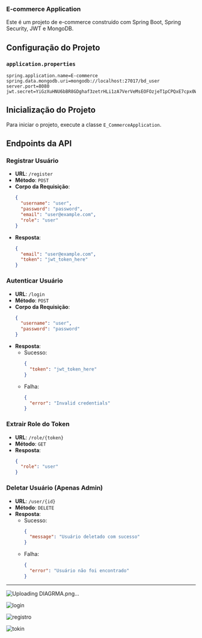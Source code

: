 ### E-commerce Application

Este é um projeto de e-commerce construído com Spring Boot, Spring Security, JWT e MongoDB.

## Configuração do Projeto

### `application.properties`

```properties
spring.application.name=E-commerce
spring.data.mongodb.uri=mongodb://localhost:27017/bd_user
server.port=8080
jwt.secret=YiGzXuHNU6bBR8GDghaf3zetrHLi1zA7VerVeMsEOFOzjeT1pCPQxE7cpx0WVcvBfUEx/AXIpYdIoX7JzcNkAg==
```

## Inicialização do Projeto

Para iniciar o projeto, execute a classe `E_CommerceApplication`.

## Endpoints da API

### Registrar Usuário

- **URL**: `/register`
- **Método**: `POST`
- **Corpo da Requisição**:
  ```json
  {
    "username": "user",
    "password": "password",
    "email": "user@example.com",
    "role": "user"
  }
  ```
- **Resposta**:
  ```json
  {
    "email": "user@example.com",
    "token": "jwt_token_here"
  }
  ```

### Autenticar Usuário

- **URL**: `/login`
- **Método**: `POST`
- **Corpo da Requisição**:
  ```json
  {
    "username": "user",
    "password": "password"
  }
  ```
- **Resposta**:
  - Sucesso:
    ```json
    {
      "token": "jwt_token_here"
    }
    ```
  - Falha:
    ```json
    {
      "error": "Invalid credentials"
    }
    ```

### Extrair Role do Token

- **URL**: `/role/{token}`
- **Método**: `GET`
- **Resposta**:
  ```json
  {
    "role": "user"
  }
  ```

### Deletar Usuário (Apenas Admin)

- **URL**: `/user/{id}`
- **Método**: `DELETE`
- **Resposta**:
  - Sucesso:
    ```json
    {
      "message": "Usuário deletado com sucesso"
    }
    ```
  - Falha:
    ```json
    {
      "error": "Usuário não foi encontrado"
    }
-----
![Uploading DIAGRMA.png…]()

![login](https://github.com/GabrielRodriggues/Av2/assets/112523344/022510fd-eb49-4799-b6b4-3c0953db21b1)

    
![registro](https://github.com/GabrielRodriggues/Av2/assets/112523344/d2c9441b-39d6-4d1a-b0ed-5a034ffbc394)

![tokin](https://github.com/GabrielRodriggues/Av2/assets/112523344/85b5a2d7-c0e4-490d-9c41-62f1248e3a1f)
